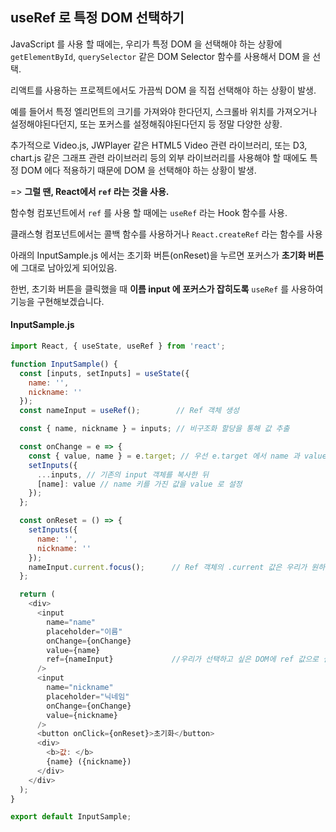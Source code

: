 ## useRef 로 특정 DOM 선택하기

JavaScript 를 사용 할 때에는, 우리가 특정 DOM 을 선택해야 하는 상황에 `getElementById`, `querySelector` 같은 DOM Selector 함수를 사용해서 DOM 을 선택.

리액트를 사용하는 프로젝트에서도 가끔씩 DOM 을 직접 선택해야 하는 상황이 발생.

예를 들어서 특정 엘리먼트의 크기를 가져와야 한다던지, 스크롤바 위치를 가져오거나 설정해야된다던지, 또는 포커스를 설정해줘야된다던지 등 정말 다양한 상황.

추가적으로 Video.js, JWPlayer 같은 HTML5 Video 관련 라이브러리, 또는 D3, chart.js 같은 그래프 관련 라이브러리 등의 외부 라이브러리를 사용해야 할 때에도 특정 DOM 에다 적용하기 때문에 DOM 을 선택해야 하는 상황이 발생.

=> **그럴 땐, React에서 `ref` 라는 것을 사용.**

함수형 컴포넌트에서 `ref` 를 사용 할 때에는 `useRef` 라는 Hook 함수를 사용. 

클래스형 컴포넌트에서는 콜백 함수를 사용하거나 `React.createRef` 라는 함수를 사용



아래의 InputSample.js 에서는 초기화 버튼(onReset)을 누르면 포커스가 **초기화 버튼**에 그대로 남아있게 되어있음.

한번, 초기화 버튼을 클릭했을 때 **이름 input 에 포커스가 잡히도록** `useRef` 를 사용하여 기능을 구현해보겠습니다.

#### InputSample.js

```javascript
import React, { useState, useRef } from 'react';

function InputSample() {
  const [inputs, setInputs] = useState({
    name: '',
    nickname: ''
  });
  const nameInput = useRef();		 // Ref 객체 생성

  const { name, nickname } = inputs; // 비구조화 할당을 통해 값 추출

  const onChange = e => {
    const { value, name } = e.target; // 우선 e.target 에서 name 과 value 를 추출
    setInputs({
      ...inputs, // 기존의 input 객체를 복사한 뒤
      [name]: value // name 키를 가진 값을 value 로 설정
    });
  };

  const onReset = () => {
    setInputs({
      name: '',
      nickname: ''
    });
    nameInput.current.focus();		// Ref 객체의 .current 값은 우리가 원하는 DOM인 nameinput. Focus() DOM API 호출 
  };

  return (
    <div>
      <input
        name="name"
        placeholder="이름"
        onChange={onChange}
        value={name}
        ref={nameInput}				//우리가 선택하고 싶은 DOM에 ref 값으로 설정
      />
      <input
        name="nickname"
        placeholder="닉네임"
        onChange={onChange}
        value={nickname}
      />
      <button onClick={onReset}>초기화</button>
      <div>
        <b>값: </b>
        {name} ({nickname})
      </div>
    </div>
  );
}

export default InputSample;
```